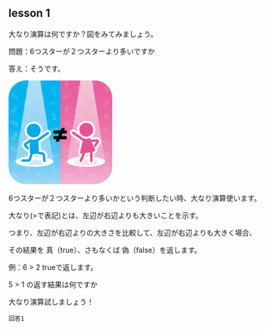 lesson 1
------------------

大なり演算は何ですか？図をみてみましょう。

問題：6つスターが２つスターより多いですか

答え：そうです。

![github not_equal](/images/not_equal.png)

6つスターが２つスターより多いかという判断したい時、大なり演算使います。

大なり(>で表記)とは、左辺が右辺よりも大きいことを示す。

つまり、左辺が右辺よりの大きさを比較して、左辺が右辺よりも大きく場合、

その結果を 真（true）、さもなくば 偽（false）を返します。

例：6 > 2 trueで返します。

5 > 1 の返す結果は何ですか

大なり演算試しましょう！

```
回答1
```